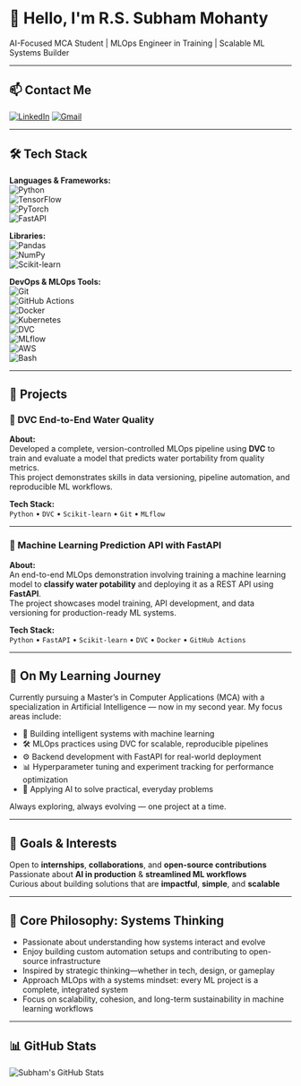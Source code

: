 # 👋 Hello, I'm R.S. Subham Mohanty

AI-Focused MCA Student | MLOps Engineer in Training | Scalable ML Systems Builder

---

## 📫 Contact Me

[![LinkedIn](https://img.shields.io/badge/-LinkedIn-0A66C2?logo=linkedin&logoColor=white&style=for-the-badge)](https://www.linkedin.com/in/rssubhammohanty)
[![Gmail](https://img.shields.io/badge/-Gmail-D14836?logo=gmail&logoColor=white&style=for-the-badge)](mailto:rssubham121@gmail.com)

---

## 🛠️ Tech Stack

**Languages & Frameworks:**  
![Python](https://img.shields.io/badge/-Python-3776AB?logo=python&logoColor=white&style=flat)  
![TensorFlow](https://img.shields.io/badge/-TensorFlow-FF6F00?logo=tensorflow&logoColor=white&style=flat)  
![PyTorch](https://img.shields.io/badge/-PyTorch-EE4C2C?logo=pytorch&logoColor=white&style=flat)  
![FastAPI](https://img.shields.io/badge/-FastAPI-009688?logo=fastapi&logoColor=white&style=flat)

**Libraries:**  
![Pandas](https://img.shields.io/badge/-Pandas-150458?logo=pandas&logoColor=white&style=flat)  
![NumPy](https://img.shields.io/badge/-NumPy-013243?logo=numpy&logoColor=white&style=flat)  
![Scikit-learn](https://img.shields.io/badge/-Scikit--learn-F7931E?logo=scikit-learn&logoColor=white&style=flat)


**DevOps & MLOps Tools:**  
![Git](https://img.shields.io/badge/-Git-F05032?logo=git&logoColor=white&style=flat)  
![GitHub Actions](https://img.shields.io/badge/-GitHub%20Actions-2088FF?logo=github-actions&logoColor=white&style=flat)  
![Docker](https://img.shields.io/badge/-Docker-2496ED?logo=docker&logoColor=white&style=flat)  
![Kubernetes](https://img.shields.io/badge/-Kubernetes-326CE5?logo=kubernetes&logoColor=white&style=flat)  
![DVC](https://img.shields.io/badge/-DVC-945DD6?logo=dvc&logoColor=white&style=flat)  
![MLflow](https://img.shields.io/badge/-MLflow-0194E2?logo=mlflow&logoColor=white&style=flat)  
![AWS](https://img.shields.io/badge/-AWS-232F3E?logo=amazon-aws&logoColor=white&style=flat)  
![Bash](https://img.shields.io/badge/-Bash-4EAA25?logo=gnu-bash&logoColor=white&style=flat)

---

## 📌 Projects

### 🔹 DVC End-to-End Water Quality

**About:**  
Developed a complete, version-controlled MLOps pipeline using **DVC** to train and evaluate a model that predicts water portability from quality metrics.  
This project demonstrates skills in data versioning, pipeline automation, and reproducible ML workflows.

**Tech Stack:**  
`Python` • `DVC` • `Scikit-learn` • `Git` • `MLflow`

---

### 🔹 Machine Learning Prediction API with FastAPI

**About:**  
An end-to-end MLOps demonstration involving training a machine learning model to **classify water potability** and deploying it as a REST API using **FastAPI**.  
The project showcases model training, API development, and data versioning for production-ready ML systems.

**Tech Stack:**  
`Python` • `FastAPI` • `Scikit-learn` • `DVC` • `Docker` • `GitHub Actions`

---



## 🚀 On My Learning Journey

Currently pursuing a Master’s in Computer Applications (MCA) with a specialization in Artificial Intelligence — now in my second year. My focus areas include:

- 🤖 Building intelligent systems with machine learning  
- 🛠 MLOps practices using DVC for scalable, reproducible pipelines  
- ⚙ Backend development with FastAPI for real-world deployment  
- 📊 Hyperparameter tuning and experiment tracking for performance optimization  
- 🧠 Applying AI to solve practical, everyday problems  

Always exploring, always evolving — one project at a time.

---

## 🎯 Goals & Interests


Open to **internships**, **collaborations**, and **open-source contributions**  
Passionate about **AI in production** & **streamlined ML workflows**  
Curious about building solutions that are **impactful**, **simple**, and **scalable**

---

## 🧠 Core Philosophy: Systems Thinking

- Passionate about understanding how systems interact and evolve  
- Enjoy building custom automation setups and contributing to open-source infrastructure  
- Inspired by strategic thinking—whether in tech, design, or gameplay  
- Approach MLOps with a systems mindset: every ML project is a complete, integrated system  
- Focus on scalability, cohesion, and long-term sustainability in machine learning workflows

---

## 📊 GitHub Stats

![Subham's GitHub Stats](https://github-readme-stats.vercel.app/api?username=RsSubhamMohanty&show_icons=true&theme=radical)






 
